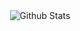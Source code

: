 <div align="center">
  <img align="center" src="https://github-readme-stats.vercel.app/api?username=sonyakkmas&include_all_commits=true&count_private=true&show_icons=true&theme=tokyonight" alt="Github Stats">
</div>
